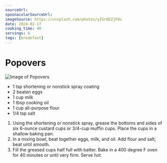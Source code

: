 ```yaml
---
sourceUrl:
spoonacularSourceUrl:
imageSource: https://unsplash.com/photos/yISrQEZjF8s
date: 2024-02-17
cooking_time: 40
servings: 6
tags: [breakfast]
---
```

# Popovers

![Image of Popovers](../img/Popovers.jpg)

- 1 tsp shortening or nonstick spray coating
- 2 beaten eggs
- 1 cup milk
- 1 tbsp cooking oil
- 1 cup all-purpose flour
- 1/4 tsp salt

1. Using the shortening or nonstick spray, grease the bottoms and sides of six 6-ounce custard cups or 3/4-cup muffin cups. Place the cups in a shallow baking pan.
2. In a mixing bowl, beat together eggs, milk, and oil. Add flour and salt; beat until smooth.
3. Fill the greased cups half full with batter. Bake in a 400 degree F oven for 40 minutes or until very firm. Serve hot.
